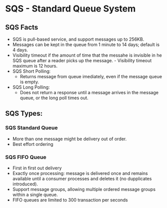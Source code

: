 # SQS - Standard Queue System

## SQS Facts
- SQS is pull-based service, and support messages up to 256KB.
- Messages can be kept in the queue from 1 minute to 14 days; default is 4 days.
- Visibility timeout if the amount of time that the messahe is invisible in he SQS queue after a reader picks up the message.
        - Visibility timeout maximum is 12 hours.
- SQS Short Polling: 
    - Returns message from queue imediately, even if the message queue is empty.
- SQS Long Polling: 
    - Does not return a response until a message arrives in the message queue, or the long poll times out.

## SQS Types:

### SQS Standard Queue
- More than one message might be delivery out of order.
- Best effort ordering

### SQS FIFO Queue
- First in first out delivery
- Exactly once processing: message is delivered once and remains available until a consumer processes and deletes it (no dupplicates introduced).
- Support message groups, allowing multiple ordered message groups within a single queue.
- FIFO queues are limited to 300 transaction per seconds


